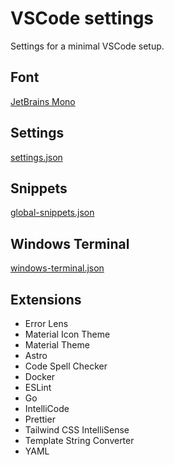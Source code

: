 # VSCode settings

Settings for a minimal VSCode setup.

## Font

[JetBrains Mono](https://www.jetbrains.com/lp/mono/)

## Settings

[settings.json](https://github.com/MaximilianHagelstam/vscode-settings/blob/main/settings.json)

## Snippets

[global-snippets.json](https://github.com/MaximilianHagelstam/vscode-settings/blob/main/global-snippets.json)

## Windows Terminal

[windows-terminal.json](https://github.com/MaximilianHagelstam/vscode-settings/blob/main/windows-terminal.json)

## Extensions

- Error Lens
- Material Icon Theme
- Material Theme
- Astro
- Code Spell Checker
- Docker
- ESLint
- Go
- IntelliCode
- Prettier
- Tailwind CSS IntelliSense
- Template String Converter
- YAML
